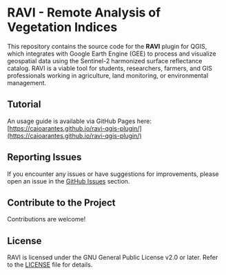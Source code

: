 # RAVI - Remote Analysis of Vegetation Indices

This repository contains the source code for the **RAVI** plugin for QGIS, which integrates with Google Earth Engine (GEE) to process and visualize geospatial data using the Sentinel-2 harmonized surface reflectance catalog. RAVI is a viable tool for students, researchers, farmers, and GIS professionals working in agriculture, land monitoring, or environmental management.

## Tutorial
An usage guide is available via GitHub Pages here:  
[https://caioarantes.github.io/ravi-qgis-plugin/](https://caioarantes.github.io/ravi-qgis-plugin/)  

## Reporting Issues
If you encounter any issues or have suggestions for improvements, please open an issue in the [GitHub Issues](https://github.com/caioarantes/ravi-qgis-plugin/issues) section.

## Contribute to the Project
Contributions are welcome! 

## License
RAVI is licensed under the GNU General Public License v2.0 or later. Refer to the [LICENSE](https://github.com/caioarantes/ravi-qgis-plugin/blob/main/LICENSE) file for details.
